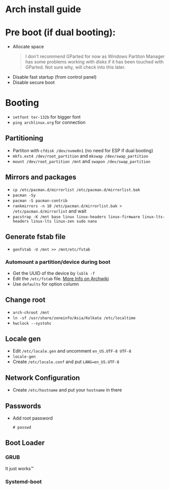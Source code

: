 # Arch install guide

# Pre boot (if dual booting):

- Allocate space
    > I don't recommend GParted for now as Windows Partiton Manager has some problems working with disks if it has been touched with GParted. Not sure why, will check into this later.
- Disable fast startup (from control panel)
- Disable secure boot

# Booting

- `setfont ter-132b` for bigger font
- `ping archlinux.org` for connection 

## Partitioning 

- Partiton with `cfdisk /dev/nvme0n1` (no need for ESP if dual booting)
- `mkfs.ext4 /dev/root_partition` and `mkswap /dev/swap_partition`
- `mount /dev/root_partition /mnt` and `swapon /dev/swap_partition`

## Mirrors and packages

- `cp /etc/pacman.d/mirrorlist /etc/pacman.d/mirrorlist.bak`
- `pacman -Sy`
- `pacman -S pacman-contrib`
- `rankmirrors -n 10 /etc/pacman.d/mirrorlist.bak > /etc/pacman.d/mirrorlist` and wait
- `pacstrap -K /mnt base linux linux-headers linux-firmware linux-lts-headers linux-lts linux-zen sudo nano`

## Generate fstab file

-  `genfstab -U /mnt >> /mnt/etc/fstab`

### Automount a partition/device during boot

- Get the UUID of the device by `lsblk -f` 
- Edit the `/etc/fstab` file. [More Info on Archwiki](https://wiki.archlinux.org/title/fstab)
- Use `defaults` for option column

## Change root

- `arch-chroot /mnt`
- `ln -sf /usr/share/zoneinfo/Asia/Kolkata /etc/localtime`
- `hwclock --systohc`

## Locale gen

- Edit `/etc/locale.gen` and uncomment `en_US.UTF-8 UTF-8`
- `locale-gen`
- Create `/etc/locale.conf` and put `LANG=en_US.UTF-8`

## Network Configuration

- Create `/etc/hostname` and put your `hostname` in there


## Passwords

- Add root password
    ```
    # passwd
    ```

## Boot Loader

### GRUB

It just works™


### Systemd-boot

